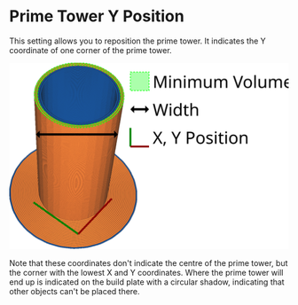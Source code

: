 Prime Tower Y Position
====
This setting allows you to reposition the prime tower. It indicates the Y coordinate of one corner of the prime tower.

![The Y coordinate of the prime tower](../images/prime_tower.svg)

Note that these coordinates don't indicate the centre of the prime tower, but the corner with the lowest X and Y coordinates. Where the prime tower will end up is indicated on the build plate with a circular shadow, indicating that other objects can't be placed there.